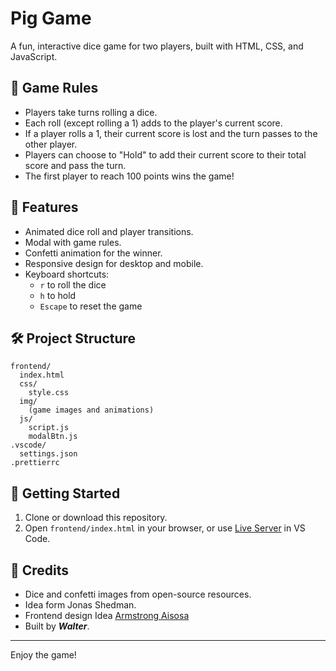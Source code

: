 # Pig Game

A fun, interactive dice game for two players, built with HTML, CSS, and JavaScript.

## 🎲 Game Rules

- Players take turns rolling a dice.
- Each roll (except rolling a 1) adds to the player's current score.
- If a player rolls a 1, their current score is lost and the turn passes to the other player.
- Players can choose to "Hold" to add their current score to their total score and pass the turn.
- The first player to reach 100 points wins the game!

## 🚀 Features

- Animated dice roll and player transitions.
- Modal with game rules.
- Confetti animation for the winner.
- Responsive design for desktop and mobile.
- Keyboard shortcuts:  
  - `r` to roll the dice  
  - `h` to hold  
  - `Escape` to reset the game

## 🛠️ Project Structure

```
frontend/
  index.html
  css/
    style.css
  img/
    (game images and animations)
  js/
    script.js
    modalBtn.js
.vscode/
  settings.json
.prettierrc
```

## 🏁 Getting Started

1. Clone or download this repository.
2. Open `frontend/index.html` in your browser, or use [Live Server](https://marketplace.visualstudio.com/items?itemName=ritwickdey.LiveServer) in VS Code.

## 📄 Credits

- Dice and confetti images from open-source resources.
- Idea form Jonas Shedman.
- Frontend design Idea <a href="https://github.com/ARMSTRONG-AISOSA">Armstrong Aisosa</a>
- Built by <strong><i>Walter</i></strong>.

---

Enjoy the game!